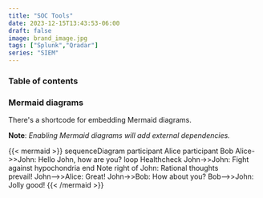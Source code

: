 ```yaml
---
title: "SOC Tools"
date: 2023-12-15T13:43:53-06:00
draft: false
image: brand_image.jpg
tags: ["Splunk","Qradar"]
series: "SIEM"
---
```




### Table of contents

### Mermaid diagrams

There's a shortcode for embedding Mermaid diagrams.

**Note**: *Enabling Mermaid diagrams will add external dependencies.*

{{< mermaid >}}
sequenceDiagram
participant Alice
participant Bob
Alice->>John: Hello John, how are you?
loop Healthcheck
    John->>John: Fight against hypochondria
end
Note right of John: Rational thoughts <br>prevail!
John-->>Alice: Great!
John->>Bob: How about you?
Bob-->>John: Jolly good!
{{< /mermaid >}}